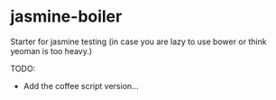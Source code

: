 jasmine-boiler
==============
Starter for jasmine testing (in case you are lazy to use bower or think yeoman is too heavy.)

TODO:
- Add the coffee script version...
